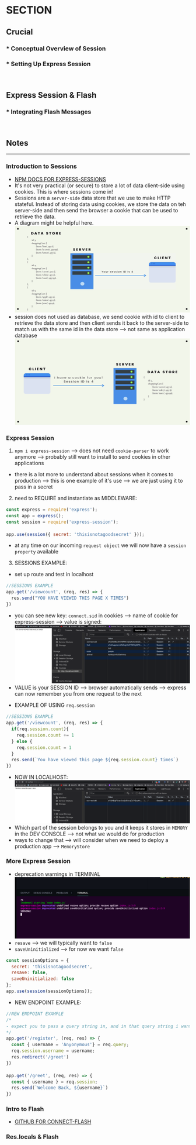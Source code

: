 # SECTION

## Crucial 

### * Conceptual Overview of Session 
### * Setting Up Express Session

<br>

## Express Session & Flash

### * Integrating Flash Messages

<br>

## Notes

<hr>

### Introduction to Sessions
- [NPM DOCS FOR EXPRESS-SESSIONS](https://www.npmjs.com/package/express-session)
- It's not very practical (or secure) to store a lot of data client-side using cookies. This is where sessions come in!
- Sessions are a `server-side` data store that we use to make HTTP stateful. Instead of storing data using cookies, we store the data on teh server-side and then send the browser a cookie that can be used to retrieve the data.
- A diagram might be helpful here.
![EXAMPLE DIAGRAM](assets/session1.png) 
- session does not used as database, we send cookie with id to client to retrieve the data store and then client sends it back to the server-side to match us with the same id in the data store --> not same as application database
![EXAMPLE DIAGRAM](assets/session2.png) 

### Express Session
1. `npm i express-session` --> does not need `cookie-parser` to work anymore --> probably still want to install to send cookies in other applications
- there is a lot more to understand about sessions when it comes to production --> this is one example of it's use --> we are just using it to pass in a secret
2. need to REQUIRE and instantiate as MIDDLEWARE: 
```js
const express = require('express');
const app = express();
const session = require('express-session');

app.use(session({ secret: 'thisisnotagoodsecret' }));
```
- at any time on our incoming `request object` we will now have a `session property` available 
3. SESSIONS EXAMPLE:
- set up route and test in localhost
```js
//SESSIONS EXAMPLE
app.get('/viewcount', (req, res) => {
  res.send("YOU HAVE VIEWED THIS PAGE X TIMES")
})
```
- you can see new key: `connect.sid` in cookies --> name of cookie for express-session --> value is signed:
![TEST IN LOCAL HOST](assets/session3.png)
- VALUE is your SESSION ID --> browser automatically sends --> express can now remember you from one request to the next
* EXAMPLE OF USING `req.session`
```js
//SESSIONS EXAMPLE
app.get('/viewcount', (req, res) => {
  if(req.session.count){
    req.session.count += 1
  } else {
    req.session.count = 1
  }
  res.send(`You have viewed this page ${req.session.count} times`)
})
```
- NOW IN LOCALHOST:
![SESSIONS EXAMPLE](assets/session4.png)
- Which part of the session belongs to you and it keeps it stores in `MEMORY` in the DEV CONSOLE --> not what we would do for production
- ways to change that --> will consider when we need to deploy a production app --> `MemoryStore`

### More Express Session
- deprecation warnings in TERMINAL
![Deprecation warning](assets/session5.png)
- `resave` --> we will typically want to `false`
- `saveUninitialized` --> for now we want `false`
```js
const sessionOptions = { 
  secret: 'thisisnotagoodsecret', 
  resave: false, 
  saveUninitialized: false 
};
app.use(session(sessionOptions));
```
- NEW ENDPOINT EXAMPLE:
```js
//NEW ENDPOINT EXAMPLE
/*
- expect you to pass a query string in, and in that query string i want you to pass in your username --> give default value if you do not pass in --> add that to session --> if you go to /register --> you will be registered in our session
*/
app.get('/register', (req, res) => {
  const { username = 'Anyonymous'} = req.query;
  req.session.username = username;
  res.redirect('/greet')
})

app.get('/greet', (req, res) => {
  const { username } = req.session;
  res.send(`Welcome Back, ${username}`)
})
```

### Intro to Flash
- [GITHUB FOR CONNECT-FLASH](https://github.com/jaredhanson/connect-flash)

### Res.locals & Flash